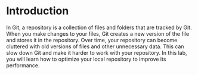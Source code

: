 # Introduction

In Git, a repository is a collection of files and folders that are tracked by Git. When you make changes to your files, Git creates a new version of the file and stores it in the repository. Over time, your repository can become cluttered with old versions of files and other unnecessary data. This can slow down Git and make it harder to work with your repository. In this lab, you will learn how to optimize your local repository to improve its performance.
